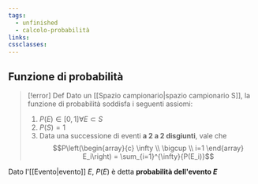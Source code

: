 ```yaml
---
tags:
  - unfinished
  - calcolo-probabilità
links: 
cssclasses:
---
```

## Funzione di probabilità
> [!error] Def
> Dato un [[Spazio campionario|spazio campionario S]], la funzione di probabilità soddisfa i seguenti assiomi:
> 1) $P(E) \in [0, 1] \forall E \subset S$
> 2) $P(S) = 1$
> 3) Data una successione di eventi **a 2 a 2 disgiunti**, vale che $$P\left(\begin{array}{c} \infty \\ \bigcup \\ i=1 \end{array} E_i\right) = \sum_{i=1}^{\infty}{P(E_i)}$$

Dato l'[[Evento|evento]] $E$, $P(E)$ è detta **probabilità dell'evento $E$**

